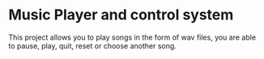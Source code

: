# Music Player and control system
This project allows you to play songs in the form of wav files, you are able to pause, play, quit, reset or choose another song.
